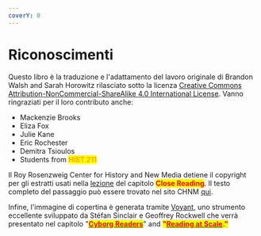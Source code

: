 ```yaml
---
coverY: 0
---
```


# Riconoscimenti

Questo libro è la traduzione e l'adattamento del lavoro originale di Brandon Walsh and Sarah Horowitz rilasciato sotto la licenza  [Creative Commons Attribution-NonCommercial-ShareAlike 4.0 International License](http://creativecommons.org/licenses/by-nc-sa/4.0/). Vanno ringraziati per il loro contributo anche:&#x20;

* Mackenzie Brooks
* Eliza Fox
* Julie Kane
* Eric Rochester
* Demitra Tsioulos
* Students from <mark style="color:orange;">**HIST 211**</mark>

Il Roy Rosenzweig Center for History and New Media detiene il copyright per gli estratti usati nella  [lezione](https://bmw9t.gitbooks.io/introduction-to-text-analysis/content/close-reading/close-reading.html) del capitolo <mark style="color:red;">**Close Reading**</mark>. Il testo completo del passaggio può essere trovato nel sito CHNM [qui](http://chnm.gmu.edu/revolution/d/261/).

Infine, l'immagine di copertina è generata tramite [Voyant](https://voyant-tools.org), uno strumento eccellente sviluppato da Stéfan Sinclair e Geoffrey Rockwell che verrà presentato nel capitolo "[<mark style="color:red;">**Cyborg Readers**</mark>](cyborg-readers.md)" and <mark style="color:red;">**"**</mark>[<mark style="color:red;">**Reading at Scale**</mark>](reading-at-scale.md)<mark style="color:red;">**."**</mark>
